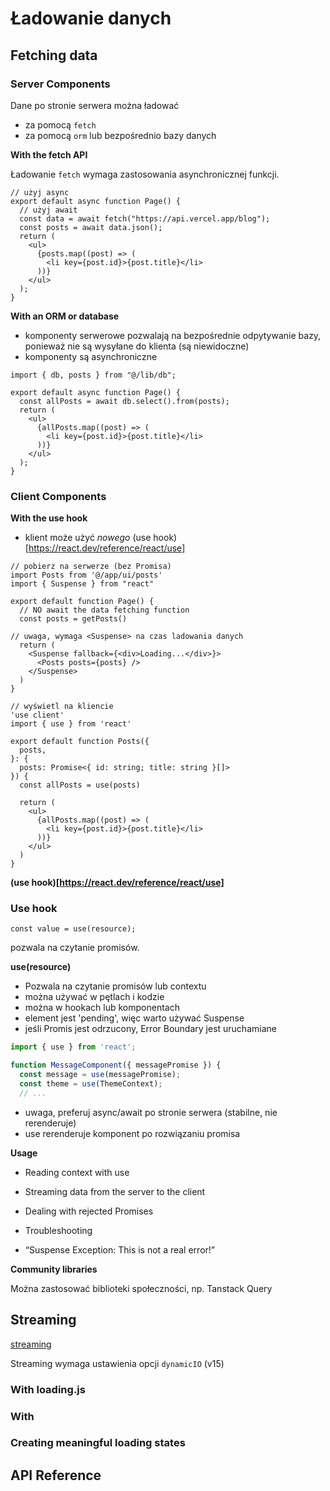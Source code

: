# Ładowanie danych

## Fetching data

### Server Components

Dane po stronie serwera można ładować

- za pomocą `fetch`
- za pomocą `orm` lub bezpośrednio bazy danych

**With the fetch API**

Ładowanie `fetch` wymaga zastosowania asynchronicznej funkcji.

```tsx
// użyj async
export default async function Page() {
  // użyj await
  const data = await fetch("https://api.vercel.app/blog");
  const posts = await data.json();
  return (
    <ul>
      {posts.map((post) => (
        <li key={post.id}>{post.title}</li>
      ))}
    </ul>
  );
}
```

**With an ORM or database**

- komponenty serwerowe pozwalają na bezpośrednie odpytywanie bazy, ponieważ nie są wysyłane do klienta (są niewidoczne)
- komponenty są asynchroniczne

```tsx
import { db, posts } from "@/lib/db";

export default async function Page() {
  const allPosts = await db.select().from(posts);
  return (
    <ul>
      {allPosts.map((post) => (
        <li key={post.id}>{post.title}</li>
      ))}
    </ul>
  );
}
```

### Client Components

**With the use hook**

- klient może użyć _nowego_ (use hook)[https://react.dev/reference/react/use]

```tsx
// pobierz na serwerze (bez Promisa)
import Posts from '@/app/ui/posts'
import { Suspense } from "react"

export default function Page() {
  // NO await the data fetching function
  const posts = getPosts()

// uwaga, wymaga <Suspense> na czas ladowania danych
  return (
    <Suspense fallback={<div>Loading...</div>}>
      <Posts posts={posts} />
    </Suspense>
  )
}
```

```tsx
// wyświetl na kliencie
'use client'
import { use } from 'react'

export default function Posts({
  posts,
}: {
  posts: Promise<{ id: string; title: string }[]>
}) {
  const allPosts = use(posts)

  return (
    <ul>
      {allPosts.map((post) => (
        <li key={post.id}>{post.title}</li>
      ))}
    </ul>
  )
}
```

**(use hook)[https://react.dev/reference/react/use]**

### Use hook

`const value = use(resource);`

pozwala na czytanie promisów.

**use(resource)**

- Pozwala na czytanie promisów lub contextu
- można używać w pętlach i kodzie
- można w hookach lub komponentach
- element jest 'pending', więc warto używać Suspense
- jeśli Promis jest odrzucony, Error Boundary jest uruchamiane

```jsx
import { use } from 'react';

function MessageComponent({ messagePromise }) {
  const message = use(messagePromise);
  const theme = use(ThemeContext);
  // ...
```

- uwaga, preferuj async/await po stronie serwera (stabilne, nie rerenderuje)
- use rerenderuje komponent po rozwiązaniu promisa

**Usage**

- Reading context with use

- Streaming data from the server to 
the client
- Dealing with rejected Promises

- Troubleshooting

- “Suspense Exception: This is not a 
real error!”


**Community libraries**

Można zastosować biblioteki społeczności, np. Tanstack Query

## Streaming

[streaming](https://nextjs.org/docs/app/getting-started/fetching-data#streaming)

Streaming wymaga ustawienia opcji `dynamicIO` (v15)

### With loading.js

### With <Suspense>

### Creating meaningful loading states

## API Reference
